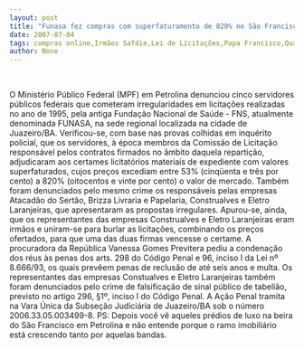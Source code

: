 ```yaml
---
layout: post
title: "Funasa fez compras com superfaturamento de 820% no São Francisco. Tinha até conluio de irmãos em licitações"
date: 2007-07-04
tags: compras online,Irmãos Safdie,Lei de Licitações,Papa Francisco,Quarentinha,são,skate
author: None
---
```


&nbsp;

O Minist&eacute;rio P&uacute;blico Federal (MPF) em Petrolina denunciou cinco servidores p&uacute;blicos federais que cometeram irregularidades em licita&ccedil;&otilde;es realizadas no ano de 1995, pela antiga Funda&ccedil;&atilde;o Nacional de Sa&uacute;de - FNS, atualmente denominada FUNASA, na sede regional localizada na cidade de Juazeiro/BA. Verificou-se, com base nas provas colhidas em inqu&eacute;rito policial, que os servidores, &agrave; &eacute;poca membros da Comiss&atilde;o de Licita&ccedil;&atilde;o respons&aacute;vel pelos contratos firmados no &acirc;mbito daquela reparti&ccedil;&atilde;o, adjudicaram aos certames licitat&oacute;rios materiais de expediente com valores superfaturados, cujos pre&ccedil;os excediam entre 53% (cinq&uuml;enta e tr&ecirc;s por cento) a 820% (oitocentos e vinte por cento) o valor de mercado.
Tamb&eacute;m foram denunciados pelo mesmo crime os respons&aacute;veis pelas empresas Atacad&atilde;o do Sert&atilde;o, Brizza Livraria e Papelaria, Construalves e Eletro Laranjeiras, que apresentaram as propostas irregulares. 
Apurou-se, ainda, que os representantes das empresas Construalves e Eletro Laranjeiras eram irm&atilde;os e uniram-se para burlar as licita&ccedil;&otilde;es, combinando os pre&ccedil;os ofertados, para que uma das duas firmas vencesse o certame.
A procuradora da Rep&uacute;blica Vanessa Gomes Previtera pediu a condena&ccedil;&atilde;o dos r&eacute;us &agrave;s penas dos arts. 298 do C&oacute;digo Penal e 96, inciso I da Lei n&ordm; 8.666/93, os quais prev&ecirc;em penas de reclus&atilde;o de at&eacute; seis anos e multa.
Os representantes das empresas Constualves e Eletro Laranjeiras tamb&eacute;m foram denunciados pelo crime de falsifica&ccedil;&atilde;o de sinal p&uacute;blico de tabeli&atilde;o, previsto no artigo 296, &sect;1&ordm;, inciso I do C&oacute;digo Penal. A A&ccedil;&atilde;o Penal tramita na Vara &Uacute;nica da Subse&ccedil;&atilde;o Judici&aacute;ria de Juazeiro/BA sob o n&uacute;mero 2006.33.05.003499-8.
PS: Depois voc&ecirc; v&ecirc; aqueles pr&eacute;dios de luxo na beira do S&atilde;o Francisco em Petrolina e n&atilde;o entende porque o ramo imobili&aacute;rio est&aacute; crescendo tanto por aquelas bandas. 